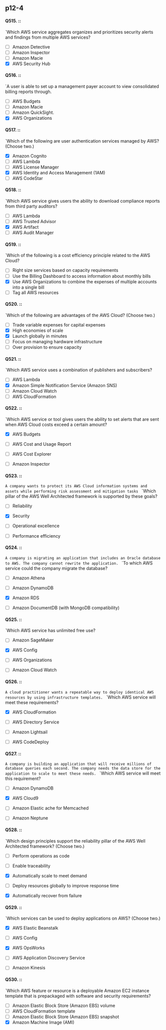 ##   p12-4

#### Q515. ::
`Which AWS service aggregates organizes and prioritizes security alerts and findings from multiple AWS services?

- [ ] Amazon Detective
- [ ] Amazon Inspector
- [ ] Amazon Macie
- [x] AWS Security Hub

#### Q516. ::
`A user is able to set up a management payer account to view consolidated billing reports through.

- [ ] AWS Budgets
- [ ] Amazon Macie
- [ ] Amazon QuickSight.
- [x] AWS Organizations

#### Q517. ::
`Which of the following are user authentication services managed by AWS? (Choose two.)

- [x] Amazon Cognito
- [ ] AWS Lambda
- [ ] AWS License Manager
- [x] AWS Identity and Access Management (1AM)
- [ ] AWS CodeStar

#### Q518. ::
`Which AWS service gives users the ability to download compliance reports from third party auditors?

- [ ] AWS Lambda
- [ ] AWS Trusted Advisor
- [x] AWS Artifact
- [ ] AWS Audit Manager

#### Q519. ::
`Which of the following is a cost efficiency principle related to the AWS Cloud?

- [ ] Right size services based on capacity requirements
- [ ] Use the Billing Dashboard to access information about monthly bills
- [x] Use AWS Organizations to combine the expenses of multiple accounts into a single bill
- [ ] Tag all AWS resources

#### Q520. ::
`Which of the following are advantages of the AWS Cloud? (Choose two.)

- [ ] Trade variable expenses for capital expenses
- [x] High economies of scale
- [x] Launch globally in minutes
- [ ] Focus on managing hardware infrastructure
- [ ] Over provision to ensure capacity

#### Q521. ::
`Which AWS service uses a combination of publishers and subscribers?

- [ ] AWS Lambda
- [x] Amazon Simple Notification Service (Amazon SNS)
- [ ] Amazon Cloud Watch
- [ ] AWS CloudFormation

#### Q522. ::
`Which AWS service or tool gives users the ability to set alerts that are sent when AWS Cloud costs exceed a certain amount?

- [x] AWS Budgets
- [ ] AWS Cost and Usage Report
- [ ] AWS Cost Explorer
- [ ] Amazon Inspector



#### Q523. ::
`A company wants to protect its AWS Cloud information systems and assets while performing risk assessment and mitigation tasks
`
`Which pillar of the AWS Well Architected framework is supported by these goals?

- [ ] Reliability
- [x] Security
- [ ] Operational excellence
- [ ] Performance efficiency


#### Q524. ::
`A company is migrating an application that includes an Oracle database to AWS. The company cannot rewrite the application.
`
`To which AWS service could the company migrate the database?

- [ ] Amazon Athena
- [ ] Amazon DynamoDB
- [x] Amazon RDS
- [ ] Amazon DocumentDB (with MongoDB compatibility)


#### Q525. ::
`Which AWS service has unlimited free use?

- [ ] Amazon SageMaker
- [x] AWS Config
- [ ] AWS Organizations
- [ ] Amazon Cloud Watch


#### Q526. ::
`A cloud practitioner wants a repeatable way to deploy identical AWS resources by using infrastructure templates.
`
`Which AWS service will meet these requirements?

- [x] AWS CloudFormation
- [ ] AWS Directory Service
- [ ] Amazon Lightsail
- [ ] AWS CodeDeploy


#### Q527. ::
`A company is building an application that will receive millions of database queries each second. The company needs the data store for the application to scale to meet these needs.
`
`Which AWS service will meet this requirement?

- [ ] Amazon DynamoDB
- [x] AWS Cloud9
- [ ] Amazon Elastic ache for Memcached
- [ ] Amazon Neptune


#### Q528. ::
`Which design principles support the reliability pillar of the AWS Well Architected framework? (Choose two.)

- [ ] Perform operations as code
- [ ] Enable traceability
- [x] Automatically scale to meet demand
- [ ] Deploy resources globally to improve response time
- [x] Automatically recover from failure


#### Q529. ::
`Which services can be used to deploy applications on AWS? (Choose two.)

- [x] AWS Elastic Beanstalk
- [ ] AWS Config
- [x] AWS OpsWorks
- [ ] AWS Application Discovery Service
- [ ] Amazon Kinesis


#### Q530. ::
`Which AWS feature or resource is a deployable Amazon EC2 instance template that is prepackaged with software and security requirements?

- [ ] Amazon Elastic Block Store (Amazon EBS) volume
- [ ] AWS CloudFormation template
- [ ] Amazon Elastic Block Store (Amazon EBS) snapshot
- [x] Amazon Machine Image (AMI)

